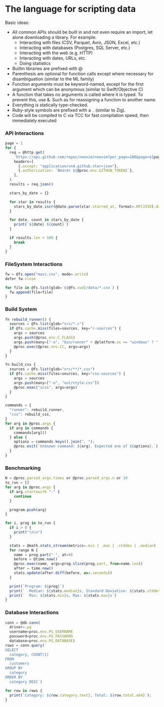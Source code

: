 # The language for scripting data

Basic ideas:
* All common APIs should be built in and not even require an import, let alone downloading a library. For example:
  * Interacting with files (CSV, Parquet, Avro, JSON, Excel, etc.)
  * Interacting with databases (Postgres, SQL Server, etc.)
  * Interacting with the web (e.g. HTTP)
  * Interacting with dates, URLs, etc.
  * Doing statistics
* Builtin libraries are prefixed with @
* Parenthesis are optional for function calls except where necessary for disambiguation (similar to the ML family)
* Function arguments must be keyword-named, except for the first argument which can be anonymous (similar to Swift/Objective C)
* A function that takes no arguments is called where it is typed. To prevent this, use &. Such as for reassigning a function to another name.
* Everything is statically type-checked.
* Ruby-style symbols are prefixed with a `.` (similar to Zig).
* Code will be compiled to C via TCC for fast compilation speed, then immediately executed

### API Interactions

```jsx
page = 1
for {
  req = @http.get(
    `https://api.github.com/repos/neovim/neovim?per_page=100&page=${page}`,
    headers=[
      {.accept: "application/vnd.github.star+json"},
      {.authorization: `Bearer ${@proc.env.GITHUB_TOKEN}`},
    ],
  )
  results = req.json()

  stars_by_date = {}

  for star in results {
    stars_by_date.incr(@date.parse(star.starred_at, format=.RFC3339).day)
  }

  for date, count in stars_by_date {
    print(`${date} ${count}`)
  }

  if results.len < 100 {
    break
  }
}
```

### FileSystem Interactions

```jsx
fw = @fs.open("mass.csv", mode=.write)
defer fw.close

for file in @fs.list(glob=`${@fs.cwd}/data/*.csv`) {
  fw.append(file=file)
}
```

### Build System

```jsx
fn rebuild_runner() {
  sources = @fs.list(glob="src/*.c")
  if @fs.cache.miss(files=sources, key="c-sources") {
    args = sources
    args.push(@proc.env.C_FLAGS)
    args.push(many=["-o", "bin/runner" + @platform.os == "windows" ? ".exe" : ""])
    @proc.exec(@proc.env.CC, args=args)
  }
}

fn build_css {
  sources = @fs.list(glob="src/**/*.css")
  if @fs.cache.miss(files=sources, key="css-sources") {
    args = sources
    args.push(many=["-o", "out/style.css"])
    @proc.exec("scss", args=args)
  }
}

commands = {
  "runner": rebuild_runner,
  "css": rebuild_css,
}
for arg in @proc.args {
  if arg in commands {
    commands[arg]()
  } else {
    options = commands.keys().join(", ");
    @proc.exit(`Unknown command: ${arg}. Expected one of ${options}.`)
  }
}
```

### Benchmarking

```jsx
N = @proc.parsed_args.times or @proc.parsed_args.n or 10
to_run = []
for arg in @proc.args {
  if arg.startswith "-" {
    continue
  }

  program.push(arg)
}

for i, prog in to_run {
  if i > 0 {
    print("\n\n")
  }

  stats = @math.stats_stream(metrics=.min | .max | .stddev | .median)
  for range N {
    name = prog.part(" ", at=0)
    before = @time.now()
    @proc.exec(name, args=prog.slice(prog.part, from=name.len))
    after = time.now()
    stats.update(after.diff(before, as=.seconds))
  }

  print(`Program: ${prog}`)
  print(`  Median: ${stats.median}s, Standard Deviation: ${stats.stddev}s`)
  print(`  Min: ${stats.min}s, Max: ${stats.max}s`)
}
```

### Database Interactions

```jsx
conn = @db.conn(
  driver=.pg
  username=proc.env.PG_USERNAME
  password=proc.env.PG_PASSWORD
  database=proc.env.PG_DATABASE)
rows = conn.query(`
SELECT
  category, COUNT(1)
FROM
  customers
GROUP BY
  category
ORDER BY
  category DESC`)

for row in rows {
  print(`Category: ${row.category.text}, Total: ${row.total.u64}`);
}
```
